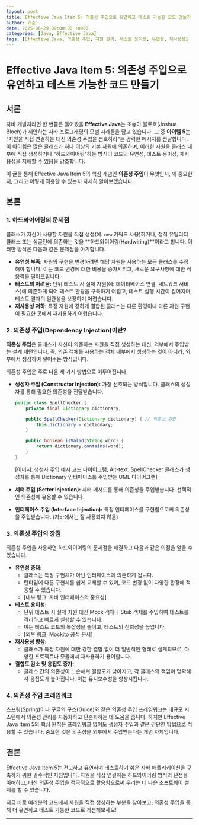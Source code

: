 ```yaml
---
layout: post
title: Effective Java Item 5: 의존성 주입으로 유연하고 테스트 가능한 코드 만들기
author: 효준
date: 2025-06-29 09:00:00 +0900
categories: [Java, Effective Java]
tags: [Effective Java, 의존성 주입, 자원 관리, 테스트 용이성, 유연성, 재사용성]
---
```


# Effective Java Item 5: 의존성 주입으로 유연하고 테스트 가능한 코드 만들기

## 서론

자바 개발자라면 한 번쯤은 들어봤을 **Effective Java**는 조슈아 블로흐(Joshua Bloch)가 제안하는 자바 프로그래밍의 모범 사례들을 담고 있습니다. 그 중 **아이템 5**는 "자원을 직접 연결하는 대신 의존성 주입을 선호하라"는 강력한 메시지를 전달합니다. 이 아이템은 많은 클래스가 하나 이상의 기본 자원에 의존하며, 이러한 자원을 클래스 내부에 직접 생성하거나 "하드와이어링"하는 방식이 코드의 유연성, 테스트 용이성, 재사용성을 저해할 수 있음을 강조합니다.

이 글을 통해 Effective Java Item 5의 핵심 개념인 **의존성 주입**이 무엇인지, 왜 중요한지, 그리고 어떻게 적용할 수 있는지 자세히 알아보겠습니다.

## 본론

### 1. 하드와이어링의 문제점

클래스가 자신이 사용할 자원을 직접 생성(예: `new` 키워드 사용)하거나, 정적 유틸리티 클래스 또는 싱글턴에 의존하는 것을 **하드와이어링(Hardwiring)**이라고 합니다. 이러한 방식은 다음과 같은 문제점을 야기합니다.

*   **유연성 부족:** 자원의 구현을 변경하려면 해당 자원을 사용하는 모든 클래스를 수정해야 합니다. 이는 코드 변경에 대한 비용을 증가시키고, 새로운 요구사항에 대한 적응력을 떨어뜨립니다.
*   **테스트의 어려움:** 단위 테스트 시 실제 자원(예: 데이터베이스 연결, 네트워크 서비스)에 의존하게 되어 테스트 환경을 구축하기 어렵고, 테스트 실행 시간이 길어지며, 테스트 결과의 일관성을 보장하기 어렵습니다.
*   **재사용성 저하:** 특정 자원에 강하게 결합된 클래스는 다른 환경이나 다른 자원 구현이 필요한 곳에서 재사용하기 어렵습니다.

### 2. 의존성 주입(Dependency Injection)이란?

**의존성 주입**은 클래스가 자신이 의존하는 자원을 직접 생성하는 대신, 외부에서 주입받는 설계 패턴입니다. 즉, 의존 객체를 사용하는 객체 내부에서 생성하는 것이 아니라, 외부에서 생성하여 넣어주는 방식입니다.

의존성 주입은 주로 다음 세 가지 방법으로 이루어집니다.

*   **생성자 주입 (Constructor Injection):** 가장 선호되는 방식입니다. 클래스의 생성자를 통해 필요한 의존성을 전달받습니다.
    ```java
    public class SpellChecker {
        private final Dictionary dictionary;

        public SpellChecker(Dictionary dictionary) { // 의존성 주입
            this.dictionary = dictionary;
        }

        public boolean isValid(String word) {
            return dictionary.contains(word);
        }
    }
    ```
    [이미지: 생성자 주입 예시 코드 다이어그램, Alt-text: SpellChecker 클래스가 생성자를 통해 Dictionary 인터페이스를 주입받는 UML 다이어그램]

*   **세터 주입 (Setter Injection):** 세터 메서드를 통해 의존성을 주입받습니다. 선택적인 의존성에 유용할 수 있습니다.
*   **인터페이스 주입 (Interface Injection):** 특정 인터페이스를 구현함으로써 의존성을 주입받습니다. (자바에서는 잘 사용되지 않음)

### 3. 의존성 주입의 장점

의존성 주입을 사용하면 하드와이어링의 문제점을 해결하고 다음과 같은 이점을 얻을 수 있습니다.

*   **유연성 증대:**
    *   클래스는 특정 구현체가 아닌 인터페이스에 의존하게 됩니다.
    *   런타임에 다른 구현체를 쉽게 교체할 수 있어, 코드 변경 없이 다양한 환경에 적응할 수 있습니다.
    *   [내부 링크: 자바 인터페이스의 중요성]
*   **테스트 용이성:**
    *   단위 테스트 시 실제 자원 대신 Mock 객체나 Stub 객체를 주입하여 테스트를 격리하고 빠르게 실행할 수 있습니다.
    *   이는 테스트 코드의 복잡성을 줄이고, 테스트의 신뢰성을 높입니다.
    *   [외부 링크: Mockito 공식 문서]
*   **재사용성 향상:**
    *   클래스가 특정 자원에 대한 강한 결합 없이 더 일반적인 형태로 설계되므로, 다양한 프로젝트나 모듈에서 재사용하기 용이합니다.
*   **결합도 감소 및 응집도 증가:**
    *   클래스 간의 의존성이 느슨해져 결합도가 낮아지고, 각 클래스의 책임이 명확해져 응집도가 높아집니다. 이는 유지보수성을 향상시킵니다.

### 4. 의존성 주입 프레임워크

스프링(Spring)이나 구글의 구스(Guice)와 같은 의존성 주입 프레임워크는 대규모 시스템에서 의존성 관리를 자동화하고 단순화하는 데 도움을 줍니다. 하지만 Effective Java Item 5의 핵심 원칙은 프레임워크 없이도 생성자 주입과 같은 간단한 방법으로 적용할 수 있습니다. 중요한 것은 의존성을 외부에서 주입받는다는 개념 자체입니다.

## 결론

Effective Java Item 5는 견고하고 유연하며 테스트하기 쉬운 자바 애플리케이션을 구축하기 위한 필수적인 지침입니다. 자원을 직접 연결하는 하드와이어링 방식의 단점을 이해하고, 대신 의존성 주입을 적극적으로 활용함으로써 우리는 더 나은 소프트웨어 설계를 할 수 있습니다.

지금 바로 여러분의 코드에서 자원을 직접 생성하는 부분을 찾아보고, 의존성 주입을 통해 더 유연하고 테스트 가능한 코드로 개선해보세요!

---
